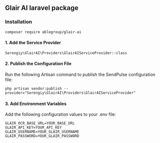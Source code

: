 ## Glair AI laravel package

### Installation

```
composer require ablegroup/glair-ai
```

#### 1.	Add the Service Provider
```
Serengiy\GlairAI\Providers\GlairAIServiceProvider::class
```
#### 2.	Publish the Configuration File
Run the following Artisan command to publish the SendPulse configuration file:
```
php artisan vendor:publish --provider="Serengiy\GlairAI\Providers\GlairAIServiceProvider"
```

#### 3.	Add Environment Variables
Add the following configuration values to your .env file:

```dotenv
GLAIR_OCR_BASE_URL=YOUR_BASE_URL
GLAIR_API_KEY=YOUR_API_KEY
GLAIR_USERNAME=YOUR_GLAIR_USERNAME
GLAIR_PASSWORD=YOUR_GLAIR_PASSWORD
```
